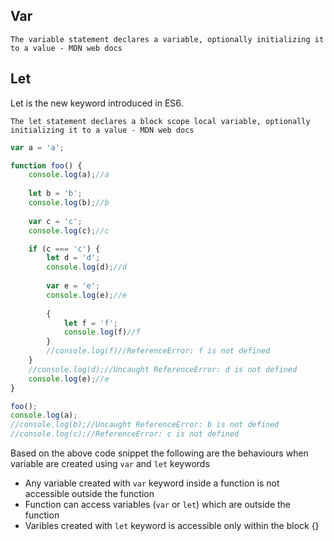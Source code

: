 ## Var

`The variable statement declares a variable, optionally initializing it to a value - MDN web docs`

## Let

Let is the new keyword introduced in ES6.

`The let statement declares a block scope local variable, optionally initializing it to a value - MDN web docs`

```javascript
var a = 'a';

function foo() {
    console.log(a);//a
    
    let b = 'b';
    console.log(b);//b
    
    var c = 'c';
    console.log(c);//c

    if (c === 'c') {
        let d = 'd';
        console.log(d);//d
        
        var e = 'e';
        console.log(e);//e
        
        {
            let f = 'f';
            console.log(f)//f
        }
        //console.log(f)//ReferenceError: f is not defined
    }
    //console.log(d);//Uncaught ReferenceError: d is not defined
    console.log(e);//e
}

foo();
console.log(a);
//console.log(b);//Uncaught ReferenceError: b is not defined
//console.log(c);//ReferenceError: c is not defined
```

Based on the above code snippet the following are the behaviours when variable are created using `var` and `let` keywords

* Any variable created with `var` keyword inside a function is not accessible outside the function
* Function can access variables (`var` or `let`) which are outside the function 
* Varibles created with `let` keyword is accessible only within the block {}
